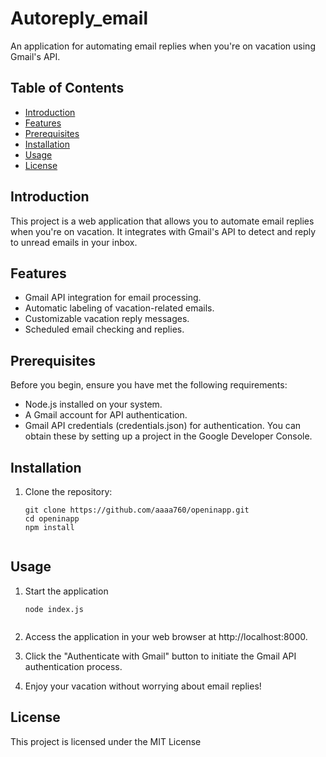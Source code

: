 ﻿# Autoreply_email

An application for automating email replies when you're on vacation using Gmail's API.

## Table of Contents

- [Introduction](#introduction)
- [Features](#features)
- [Prerequisites](#prerequisites)
- [Installation](#installation)
- [Usage](#usage)
- [License](#license)

## Introduction

This project is a web application that allows you to automate email replies when you're on vacation. It integrates with Gmail's API to detect and reply to unread emails in your inbox.

## Features

- Gmail API integration for email processing.
- Automatic labeling of vacation-related emails.
- Customizable vacation reply messages.
- Scheduled email checking and replies.

## Prerequisites

Before you begin, ensure you have met the following requirements:

- Node.js installed on your system.
- A Gmail account for API authentication.
- Gmail API credentials (credentials.json) for authentication. You can obtain these by setting up a project in the Google Developer Console.

## Installation

1. Clone the repository:

   ```shell
   git clone https://github.com/aaaa760/openinapp.git
   cd openinapp
   npm install


 ## Usage

1. Start the application

    ```shell
   node index.js

   
2. Access the application in your web browser at http://localhost:8000.
3. Click the "Authenticate with Gmail" button to initiate the Gmail API authentication process.
4. Enjoy your vacation without worrying about email replies!


  ## License
  
This project is licensed under the MIT License
 
